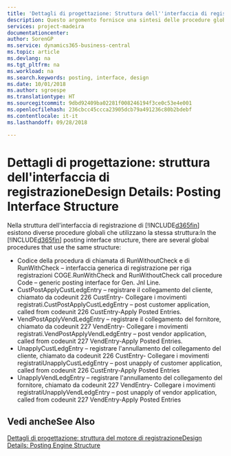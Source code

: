 ```yaml
---
title: 'Dettagli di progettazione: Struttura dell''interfaccia di registrazione | Microsoft Docs'
description: Questo argomento fornisce una sintesi delle procedure globali nella struttura dell'interfaccia di registrazione.
services: project-madeira
documentationcenter: 
author: SorenGP
ms.service: dynamics365-business-central
ms.topic: article
ms.devlang: na
ms.tgt_pltfrm: na
ms.workload: na
ms.search.keywords: posting, interface, design
ms.date: 10/01/2018
ms.author: sgroespe
ms.translationtype: HT
ms.sourcegitcommit: 9dbd92409ba02281f008246194f3ce0c53e4e001
ms.openlocfilehash: 236cbcc45ccca23905dcb79a491236c80b2bdebf
ms.contentlocale: it-it
ms.lasthandoff: 09/28/2018

---
```

# <a name="design-details-posting-interface-structure"></a><span data-ttu-id="5f7c0-103">Dettagli di progettazione: struttura dell'interfaccia di registrazione</span><span class="sxs-lookup"><span data-stu-id="5f7c0-103">Design Details: Posting Interface Structure</span></span>
<span data-ttu-id="5f7c0-104">Nella struttura dell'interfaccia di registrazione di [!INCLUDE[d365fin](includes/d365fin_md.md)] esistono diverse procedure globali che utilizzano la stessa struttura:</span><span class="sxs-lookup"><span data-stu-id="5f7c0-104">In the [!INCLUDE[d365fin](includes/d365fin_md.md)] posting interface structure, there are several global procedures that use the same structure:</span></span>  
  
* <span data-ttu-id="5f7c0-105">Codice della procedura di chiamata di RunWithoutCheck e di RunWithCheck – interfaccia generica di registrazione per riga registrazioni COGE.</span><span class="sxs-lookup"><span data-stu-id="5f7c0-105">RunWithCheck and RunWithoutCheck call procedure Code – generic posting interface for Gen. Jnl Line.</span></span>  
* <span data-ttu-id="5f7c0-106">CustPostApplyCustLedgEntry – registrare il collegamento del cliente, chiamato da codeunit 226 CustEntry- Collegare i movimenti registrati.</span><span class="sxs-lookup"><span data-stu-id="5f7c0-106">CustPostApplyCustLedgEntry – post customer application, called from codeunit 226 CustEntry-Apply Posted Entries.</span></span>  
* <span data-ttu-id="5f7c0-107">VendPostApplyVendLedgEntry – registrare il collegamento del fornitore, chiamato da codeunit 227 VendEntry- Collegare i movimenti registrati.</span><span class="sxs-lookup"><span data-stu-id="5f7c0-107">VendPostApplyVendLedgEntry – post vendor application, called from codeunit 227 VendEntry-Apply Posted Entries.</span></span>  
* <span data-ttu-id="5f7c0-108">UnapplyCustLedgEntry – registrare l'annullamento del collegamento del cliente, chiamato da codeunit 226 CustEntry- Collegare i movimenti registrati</span><span class="sxs-lookup"><span data-stu-id="5f7c0-108">UnapplyCustLedgEntry – post unapply of customer application, called from codeunit 226 CustEntry-Apply Posted Entries</span></span>  
* <span data-ttu-id="5f7c0-109">UnapplyVendLedgEntry – registrare l'annullamento del collegamento del fornitore, chiamato da codeunit 227 VendEntry- Collegare i movimenti registrati</span><span class="sxs-lookup"><span data-stu-id="5f7c0-109">UnapplyVendLedgEntry – post unapply of vendor application, called from codeunit 227 VendEntry-Apply Posted Entries</span></span>  
  
## <a name="see-also"></a><span data-ttu-id="5f7c0-110">Vedi anche</span><span class="sxs-lookup"><span data-stu-id="5f7c0-110">See Also</span></span>  
[<span data-ttu-id="5f7c0-111">Dettagli di progettazione: struttura del motore di registrazione</span><span class="sxs-lookup"><span data-stu-id="5f7c0-111">Design Details: Posting Engine Structure</span></span>](design-details-posting-engine-structure.md)
